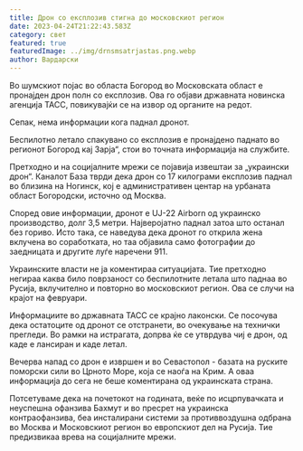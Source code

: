 ```yaml
---
title: Дрон со експлозив стигна до московскиот регион
date: 2023-04-24T21:22:43.583Z
category: свет
featured: true
featuredImage: ../img/drnsmsatrjastas.png.webp
author: Вардарски
---
```


Во шумскиот појас во областа Богород во Московската област е пронајден дрон полн со експлозив. Ова го објави државната новинска агенција ТАСС, повикувајќи се на извор од органите на редот.

Сепак, нема информации кога паднал дронот.

Беспилотно летало спакувано со експлозив е пронајдено паднато во регионот Богород кај Зарја“, стои во точната информација на службите.

Претходно и на социјалните мрежи се појавија извештаи за „украински дрон“. Каналот База тврди дека дрон со 17 килограми експлозив паднал во близина на Ногинск, кој е административен центар на урбаната област Богородски, источно од Москва.

Според овие информации, дронот е UJ-22 Airborn од украинско производство, долг 3,5 метри. Најверојатно паднал затоа што останал без гориво. Исто така, се наведува дека дронот го открила жена вклучена во соработката, но таа објавила само фотографии до заедницата и другите луѓе наречени 911.

Украинските власти не ја коментираа ситуацијата. Тие претходно негираа каква било поврзаност со беспилотните летала што паднаа во Русија, вклучително и повторно во московскиот регион. Ова се случи на крајот на февруари.

Информациите во државната ТАСС се крајно лаконски. Се посочува дека остатоците од дронот се отстранети, во очекување на технички прегледи. Во рамки на истрагата, допрва ќе се утврдува чиј е дрон, од каде е лансиран и каде летал.

Вечерва напад со дрон е извршен и во Севастопол - базата на руските поморски сили во Црното Море, која се наоѓа на Крим. А оваа информација до сега не беше коментирана од украинската страна.

Потсетуваме дека на почетокот на годината, веќе по исцрпувачката и неуспешна офанзива Бахмут и во пресрет на украинска контраофанзива, беа инсталирани системи за противвоздушна одбрана во Москва и Московскиот регион во европскиот дел на Русија. Тие предизвикаа врева на социјалните мрежи.

